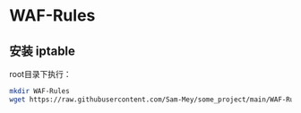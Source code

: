 # WAF-Rules

## 安装 iptable 

root目录下执行：
  
```bash
mkdir WAF-Rules
wget https://raw.githubusercontent.com/Sam-Mey/some_project/main/WAF-Rules/iptables.sh && chmod +x iptables.sh && ./iptables.sh
```
